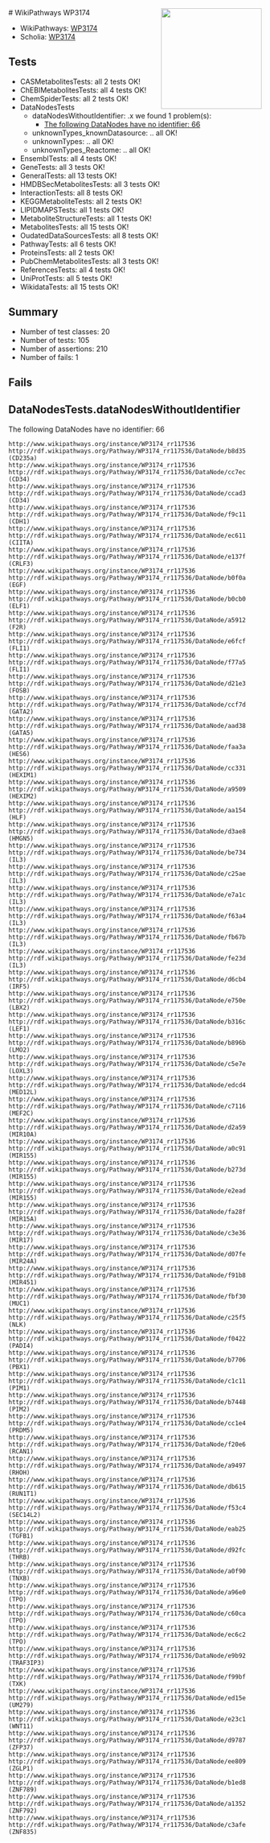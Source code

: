 <img style="float: right; width: 200px" src="https://upload.wikimedia.org/wikipedia/commons/thumb/8/83/Wplogo_with_text_500.png/640px-Wplogo_with_text_500.png" />
# WikiPathways WP3174

* WikiPathways: [WP3174](https://new.wikipathways.org/pathways/WP3174)
* Scholia: [WP3174](https://scholia.toolforge.org/wikipathways/WP3174)
## Tests
* CASMetabolitesTests: all 2 tests OK!
* ChEBIMetabolitesTests: all 4 tests OK!
* ChemSpiderTests: all 2 tests OK!
* DataNodesTests
    * dataNodesWithoutIdentifier: .x we found 1 problem(s):
        * [The following DataNodes have no identifier: 66](#8792c531)
    * unknownTypes_knownDatasource: .. all OK!
    * unknownTypes: .. all OK!
    * unknownTypes_Reactome: .. all OK!
* EnsemblTests: all 4 tests OK!
* GeneTests: all 3 tests OK!
* GeneralTests: all 13 tests OK!
* HMDBSecMetabolitesTests: all 3 tests OK!
* InteractionTests: all 8 tests OK!
* KEGGMetaboliteTests: all 2 tests OK!
* LIPIDMAPSTests: all 1 tests OK!
* MetaboliteStructureTests: all 1 tests OK!
* MetabolitesTests: all 15 tests OK!
* OudatedDataSourcesTests: all 8 tests OK!
* PathwayTests: all 6 tests OK!
* ProteinsTests: all 2 tests OK!
* PubChemMetabolitesTests: all 3 tests OK!
* ReferencesTests: all 4 tests OK!
* UniProtTests: all 5 tests OK!
* WikidataTests: all 15 tests OK!


## Summary

* Number of test classes: 20
* Number of tests: 105
* Number of assertions: 210
* Number of fails: 1

## Fails

<a name="8792c531" />

## DataNodesTests.dataNodesWithoutIdentifier

The following DataNodes have no identifier: 66
```
http://www.wikipathways.org/instance/WP3174_rr117536 http://rdf.wikipathways.org/Pathway/WP3174_rr117536/DataNode/b8d35 (CD235a)
http://www.wikipathways.org/instance/WP3174_rr117536 http://rdf.wikipathways.org/Pathway/WP3174_rr117536/DataNode/cc7ec (CD34)
http://www.wikipathways.org/instance/WP3174_rr117536 http://rdf.wikipathways.org/Pathway/WP3174_rr117536/DataNode/ccad3 (CD34)
http://www.wikipathways.org/instance/WP3174_rr117536 http://rdf.wikipathways.org/Pathway/WP3174_rr117536/DataNode/f9c11 (CDH1)
http://www.wikipathways.org/instance/WP3174_rr117536 http://rdf.wikipathways.org/Pathway/WP3174_rr117536/DataNode/ec611 (CIITA)
http://www.wikipathways.org/instance/WP3174_rr117536 http://rdf.wikipathways.org/Pathway/WP3174_rr117536/DataNode/e137f (CRLF3)
http://www.wikipathways.org/instance/WP3174_rr117536 http://rdf.wikipathways.org/Pathway/WP3174_rr117536/DataNode/b0f0a (EGF)
http://www.wikipathways.org/instance/WP3174_rr117536 http://rdf.wikipathways.org/Pathway/WP3174_rr117536/DataNode/b0cb0 (ELF1)
http://www.wikipathways.org/instance/WP3174_rr117536 http://rdf.wikipathways.org/Pathway/WP3174_rr117536/DataNode/a5912 (F2R)
http://www.wikipathways.org/instance/WP3174_rr117536 http://rdf.wikipathways.org/Pathway/WP3174_rr117536/DataNode/e6fcf (FLI1)
http://www.wikipathways.org/instance/WP3174_rr117536 http://rdf.wikipathways.org/Pathway/WP3174_rr117536/DataNode/f77a5 (FLI1)
http://www.wikipathways.org/instance/WP3174_rr117536 http://rdf.wikipathways.org/Pathway/WP3174_rr117536/DataNode/d21e3 (FOSB)
http://www.wikipathways.org/instance/WP3174_rr117536 http://rdf.wikipathways.org/Pathway/WP3174_rr117536/DataNode/ccf7d (GATA2)
http://www.wikipathways.org/instance/WP3174_rr117536 http://rdf.wikipathways.org/Pathway/WP3174_rr117536/DataNode/aad38 (GATA5)
http://www.wikipathways.org/instance/WP3174_rr117536 http://rdf.wikipathways.org/Pathway/WP3174_rr117536/DataNode/faa3a (HES6)
http://www.wikipathways.org/instance/WP3174_rr117536 http://rdf.wikipathways.org/Pathway/WP3174_rr117536/DataNode/cc331 (HEXIM1)
http://www.wikipathways.org/instance/WP3174_rr117536 http://rdf.wikipathways.org/Pathway/WP3174_rr117536/DataNode/a9509 (HEXIM2)
http://www.wikipathways.org/instance/WP3174_rr117536 http://rdf.wikipathways.org/Pathway/WP3174_rr117536/DataNode/aa154 (HLF)
http://www.wikipathways.org/instance/WP3174_rr117536 http://rdf.wikipathways.org/Pathway/WP3174_rr117536/DataNode/d3ae8 (HMGN5)
http://www.wikipathways.org/instance/WP3174_rr117536 http://rdf.wikipathways.org/Pathway/WP3174_rr117536/DataNode/be734 (IL3)
http://www.wikipathways.org/instance/WP3174_rr117536 http://rdf.wikipathways.org/Pathway/WP3174_rr117536/DataNode/c25ae (IL3)
http://www.wikipathways.org/instance/WP3174_rr117536 http://rdf.wikipathways.org/Pathway/WP3174_rr117536/DataNode/e7a1c (IL3)
http://www.wikipathways.org/instance/WP3174_rr117536 http://rdf.wikipathways.org/Pathway/WP3174_rr117536/DataNode/f63a4 (IL3)
http://www.wikipathways.org/instance/WP3174_rr117536 http://rdf.wikipathways.org/Pathway/WP3174_rr117536/DataNode/fb67b (IL3)
http://www.wikipathways.org/instance/WP3174_rr117536 http://rdf.wikipathways.org/Pathway/WP3174_rr117536/DataNode/fe23d (IL3)
http://www.wikipathways.org/instance/WP3174_rr117536 http://rdf.wikipathways.org/Pathway/WP3174_rr117536/DataNode/d6cb4 (IRF5)
http://www.wikipathways.org/instance/WP3174_rr117536 http://rdf.wikipathways.org/Pathway/WP3174_rr117536/DataNode/e750e (LBX2)
http://www.wikipathways.org/instance/WP3174_rr117536 http://rdf.wikipathways.org/Pathway/WP3174_rr117536/DataNode/b316c (LEF1)
http://www.wikipathways.org/instance/WP3174_rr117536 http://rdf.wikipathways.org/Pathway/WP3174_rr117536/DataNode/b896b (LMO2)
http://www.wikipathways.org/instance/WP3174_rr117536 http://rdf.wikipathways.org/Pathway/WP3174_rr117536/DataNode/c5e7e (LOXL3)
http://www.wikipathways.org/instance/WP3174_rr117536 http://rdf.wikipathways.org/Pathway/WP3174_rr117536/DataNode/edcd4 (MED12L)
http://www.wikipathways.org/instance/WP3174_rr117536 http://rdf.wikipathways.org/Pathway/WP3174_rr117536/DataNode/c7116 (MEF2C)
http://www.wikipathways.org/instance/WP3174_rr117536 http://rdf.wikipathways.org/Pathway/WP3174_rr117536/DataNode/d2a59 (MIR10A)
http://www.wikipathways.org/instance/WP3174_rr117536 http://rdf.wikipathways.org/Pathway/WP3174_rr117536/DataNode/a0c91 (MIR155)
http://www.wikipathways.org/instance/WP3174_rr117536 http://rdf.wikipathways.org/Pathway/WP3174_rr117536/DataNode/b273d (MIR155)
http://www.wikipathways.org/instance/WP3174_rr117536 http://rdf.wikipathways.org/Pathway/WP3174_rr117536/DataNode/e2ead (MIR155)
http://www.wikipathways.org/instance/WP3174_rr117536 http://rdf.wikipathways.org/Pathway/WP3174_rr117536/DataNode/fa28f (MIR15A)
http://www.wikipathways.org/instance/WP3174_rr117536 http://rdf.wikipathways.org/Pathway/WP3174_rr117536/DataNode/c3e36 (MIR17)
http://www.wikipathways.org/instance/WP3174_rr117536 http://rdf.wikipathways.org/Pathway/WP3174_rr117536/DataNode/d07fe (MIR24A)
http://www.wikipathways.org/instance/WP3174_rr117536 http://rdf.wikipathways.org/Pathway/WP3174_rr117536/DataNode/f91b8 (MIR451)
http://www.wikipathways.org/instance/WP3174_rr117536 http://rdf.wikipathways.org/Pathway/WP3174_rr117536/DataNode/fbf30 (MUC1)
http://www.wikipathways.org/instance/WP3174_rr117536 http://rdf.wikipathways.org/Pathway/WP3174_rr117536/DataNode/c25f5 (NLK)
http://www.wikipathways.org/instance/WP3174_rr117536 http://rdf.wikipathways.org/Pathway/WP3174_rr117536/DataNode/f0422 (PADI4)
http://www.wikipathways.org/instance/WP3174_rr117536 http://rdf.wikipathways.org/Pathway/WP3174_rr117536/DataNode/b7706 (PBX1)
http://www.wikipathways.org/instance/WP3174_rr117536 http://rdf.wikipathways.org/Pathway/WP3174_rr117536/DataNode/c1c11 (PIM1)
http://www.wikipathways.org/instance/WP3174_rr117536 http://rdf.wikipathways.org/Pathway/WP3174_rr117536/DataNode/b7448 (PIM2)
http://www.wikipathways.org/instance/WP3174_rr117536 http://rdf.wikipathways.org/Pathway/WP3174_rr117536/DataNode/cc1e4 (PRDM5)
http://www.wikipathways.org/instance/WP3174_rr117536 http://rdf.wikipathways.org/Pathway/WP3174_rr117536/DataNode/f20e6 (RCAN1)
http://www.wikipathways.org/instance/WP3174_rr117536 http://rdf.wikipathways.org/Pathway/WP3174_rr117536/DataNode/a9497 (RHOH)
http://www.wikipathways.org/instance/WP3174_rr117536 http://rdf.wikipathways.org/Pathway/WP3174_rr117536/DataNode/db615 (RUN1T1)
http://www.wikipathways.org/instance/WP3174_rr117536 http://rdf.wikipathways.org/Pathway/WP3174_rr117536/DataNode/f53c4 (SEC14L2)
http://www.wikipathways.org/instance/WP3174_rr117536 http://rdf.wikipathways.org/Pathway/WP3174_rr117536/DataNode/eab25 (TGFB1)
http://www.wikipathways.org/instance/WP3174_rr117536 http://rdf.wikipathways.org/Pathway/WP3174_rr117536/DataNode/d92fc (THRB)
http://www.wikipathways.org/instance/WP3174_rr117536 http://rdf.wikipathways.org/Pathway/WP3174_rr117536/DataNode/a0f90 (TNXB)
http://www.wikipathways.org/instance/WP3174_rr117536 http://rdf.wikipathways.org/Pathway/WP3174_rr117536/DataNode/a96e0 (TPO)
http://www.wikipathways.org/instance/WP3174_rr117536 http://rdf.wikipathways.org/Pathway/WP3174_rr117536/DataNode/c60ca (TPO)
http://www.wikipathways.org/instance/WP3174_rr117536 http://rdf.wikipathways.org/Pathway/WP3174_rr117536/DataNode/ec6c2 (TPO)
http://www.wikipathways.org/instance/WP3174_rr117536 http://rdf.wikipathways.org/Pathway/WP3174_rr117536/DataNode/e9b92 (TRAF3IP3)
http://www.wikipathways.org/instance/WP3174_rr117536 http://rdf.wikipathways.org/Pathway/WP3174_rr117536/DataNode/f99bf (TXK)
http://www.wikipathways.org/instance/WP3174_rr117536 http://rdf.wikipathways.org/Pathway/WP3174_rr117536/DataNode/ed15e (UM279)
http://www.wikipathways.org/instance/WP3174_rr117536 http://rdf.wikipathways.org/Pathway/WP3174_rr117536/DataNode/e23c1 (WNT11)
http://www.wikipathways.org/instance/WP3174_rr117536 http://rdf.wikipathways.org/Pathway/WP3174_rr117536/DataNode/d9787 (ZFP37)
http://www.wikipathways.org/instance/WP3174_rr117536 http://rdf.wikipathways.org/Pathway/WP3174_rr117536/DataNode/ee809 (ZGLP1)
http://www.wikipathways.org/instance/WP3174_rr117536 http://rdf.wikipathways.org/Pathway/WP3174_rr117536/DataNode/b1ed8 (ZNF789)
http://www.wikipathways.org/instance/WP3174_rr117536 http://rdf.wikipathways.org/Pathway/WP3174_rr117536/DataNode/a1352 (ZNF792)
http://www.wikipathways.org/instance/WP3174_rr117536 http://rdf.wikipathways.org/Pathway/WP3174_rr117536/DataNode/c3afe (ZNF835)
```

